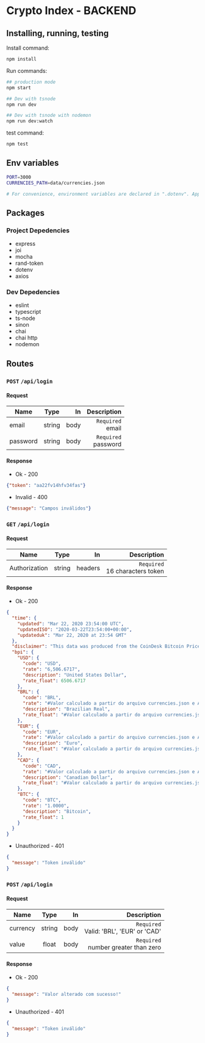 # Crypto Index - BACKEND
## Installing, running, testing

Install command:
```bash
npm install
```

Run commands:
```bash
## production mode
npm start

## Dev with tsnode
npm run dev

## Dev with tsnode with nodemon
npm run dev:watch
```

test command:
```bash
npm test
```

## Env variables

```bash
PORT=3000
CURRENCIES_PATH=data/currencies.json

# For convenience, environment variables are declared in ".dotenv". Approach not recommended in production environment.
```

## Packages

### Project Depedencies
- express
- joi
- mocha
- rand-token
- dotenv
- axios

### Dev Depedencies
- eslint
- typescript
- ts-node
- sinon
- chai
- chai http
- nodemon


## Routes

### `POST` `/api/login`

#### Request

| Name               |  Type  |    In |                      Description |
| ------------------ | :----: | ----: | -------------------------------: |
| email          | string |  body | `Required` <br/> email |
| password   | string |  body |    `Required` <br/> password |\

#### Response
* Ok - 200
```json
{"token": "aa22fv14hfv34fas"}
```
* Invalid - 400
```json
{"message": "Campos inválidos"}
```

### `GET` `/api/login`

#### Request

| Name               |  Type  |    In |                      Description |
| ------------------ | :----: | ----: | -------------------------------: |
| Authorization      | string |  headers |  `Required` <br/> 16 characters token |


#### Response
* Ok - 200
```json
{
  "time": {
    "updated": "Mar 22, 2020 23:54:00 UTC",
    "updatedISO": "2020-03-22T23:54:00+00:00",
    "updateduk": "Mar 22, 2020 at 23:54 GMT"
  },
  "disclaimer": "This data was produced from the CoinDesk Bitcoin Price Index (USD). Non-USD currency data converted using hourly conversion rate from openexchangerates.org",
  "bpi": {
    "USD": {
      "code": "USD",
      "rate": "6,506.6717",
      "description": "United States Dollar",
      "rate_float": 6506.6717
    },
    "BRL": {
      "code": "BRL",
      "rate": "#Valor calculado a partir do arquivo currencies.json e API CoinDesk",
      "description": "Brazilian Real",
      "rate_float": "#Valor calculado a partir do arquivo currencies.json e API CoinDesk"
    },
    "EUR": {
      "code": "EUR",
      "rate": "#Valor calculado a partir do arquivo currencies.json e API CoinDesk",
      "description": "Euro",
      "rate_float": "#Valor calculado a partir do arquivo currencies.json e API CoinDesk"
    },
    "CAD": {
      "code": "CAD",
      "rate": "#Valor calculado a partir do arquivo currencies.json e API CoinDesk",
      "description": "Canadian Dollar",
      "rate_float": "#Valor calculado a partir do arquivo currencies.json e API CoinDesk"
    },
    "BTC": {
      "code": "BTC",
      "rate": "1.0000",
      "description": "Bitcoin",
      "rate_float": 1
    }
  }
}
```
* Unauthorized - 401
```json
{
  "message": "Token inválido"
}
```

### `POST` `/api/login`

#### Request
| Name               |  Type  |    In |                      Description |
| ------------------ | :----: | ----: | -------------------------------: |
| currency          | string |  body | `Required` <br/> Valid: 'BRL', 'EUR' or 'CAD' |
| value   | float |  body |    `Required` <br/> number greater than zero |

#### Response
* Ok - 200
```json
{
  "message": "Valor alterado com sucesso!"
}
```
* Unauthorized - 401
```json
{
  "message": "Token inválido"
}
```